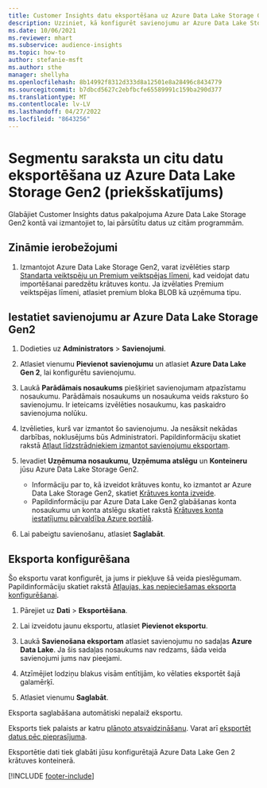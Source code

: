```yaml
---
title: Customer Insights datu eksportēšana uz Azure Data Lake Storage Gen2
description: Uzziniet, kā konfigurēt savienojumu ar Azure Data Lake Storage Gen2.
ms.date: 10/06/2021
ms.reviewer: mhart
ms.subservice: audience-insights
ms.topic: how-to
author: stefanie-msft
ms.author: sthe
manager: shellyha
ms.openlocfilehash: 8b14992f8312d333d8a12501e8a28496c8434779
ms.sourcegitcommit: b7dbcd5627c2ebfbcfe65589991c159ba290d377
ms.translationtype: MT
ms.contentlocale: lv-LV
ms.lasthandoff: 04/27/2022
ms.locfileid: "8643256"
---
```

# <a name="export-segment-list-and-other-data-to-azure-data-lake-storage-gen2-preview"></a>Segmentu saraksta un citu datu eksportēšana uz Azure Data Lake Storage Gen2 (priekšskatījums)

Glabājiet Customer Insights datus pakalpojuma Azure Data Lake Storage Gen2 kontā vai izmantojiet to, lai pārsūtītu datus uz citām programmām.

## <a name="known-limitations"></a>Zināmie ierobežojumi

1. Izmantojot Azure Data Lake Storage Gen2, varat izvēlēties starp [Standarta veiktspēju un Premium veiktspējas līmeni](/azure/storage/blobs/create-data-lake-storage-account), kad veidojat datu importēšanai paredzētu krātuves kontu. Ja izvēlaties Premium veiktspējas līmeni, atlasiet premium bloka BLOB kā uzņēmuma tipu. 


## <a name="set-up-the-connection-to-azure-data-lake-storage-gen2"></a>Iestatiet savienojumu ar Azure Data Lake Storage Gen2 


1. Dodieties uz **Administrators** > **Savienojumi**.

1. Atlasiet vienumu **Pievienot savienojumu** un atlasiet **Azure Data Lake Gen 2**, lai konfigurētu savienojumu.

1. Laukā **Parādāmais nosaukums** piešķiriet savienojumam atpazīstamu nosaukumu. Parādāmais nosaukums un nosaukuma veids raksturo šo savienojumu. Ir ieteicams izvēlēties nosaukumu, kas paskaidro savienojuma nolūku.

1. Izvēlieties, kurš var izmantot šo savienojumu. Ja nesāksit nekādas darbības, noklusējums būs Administratori. Papildinformāciju skatiet rakstā [Atļaut līdzstrādniekiem izmantot savienojumu eksportam](connections.md#allow-contributors-to-use-a-connection-for-exports).

1. Ievadiet **Uzņēmuma nosaukumu**, **Uzņēmuma atslēgu** un **Konteineru** jūsu Azure Data Lake Storage Gen2.
    - Informāciju par to, kā izveidot krātuves kontu, ko izmantot ar Azure Data Lake Storage Gen2, skatiet [Krātuves konta izveide](/azure/storage/blobs/create-data-lake-storage-account). 
    - Papildinformāciju par Azure Data Lake Gen2 glabāšanas konta nosaukumu un konta atslēgu skatiet rakstā [Krātuves konta iestatījumu pārvaldība Azure portālā](/azure/storage/common/storage-account-manage).

1. Lai pabeigtu savienošanu, atlasiet **Saglabāt**. 

## <a name="configure-an-export"></a>Eksporta konfigurēšana

Šo eksportu varat konfigurēt, ja jums ir piekļuve šā veida pieslēgumam. Papildinformāciju skatiet rakstā [Atļaujas, kas nepieciešamas eksporta konfigurēšanai](export-destinations.md#set-up-a-new-export).

1. Pārejiet uz **Dati** > **Eksportēšana**.

1. Lai izveidotu jaunu eksportu, atlasiet **Pievienot eksportu**.

1. Laukā **Savienošana eksportam** atlasiet savienojumu no sadaļas **Azure Data Lake**. Ja šis sadaļas nosaukums nav redzams, šāda veida savienojumi jums nav pieejami.

1. Atzīmējiet lodziņu blakus visām entītijām, ko vēlaties eksportēt šajā galamērķī.

1. Atlasiet vienumu **Saglabāt**.

Eksporta saglabāšana automātiski nepalaiž eksportu.

Eksports tiek palaists ar katru [plānoto atsvaidzināšanu](system.md#schedule-tab). Varat arī [eksportēt datus pēc pieprasījuma](export-destinations.md#run-exports-on-demand). 

Eksportētie dati tiek glabāti jūsu konfigurētajā Azure Data Lake Gen 2 krātuves konteinerā. 

[!INCLUDE [footer-include](includes/footer-banner.md)]
